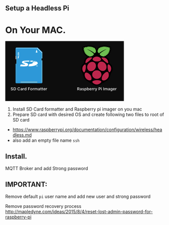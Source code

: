 ## Setup a Headless Pi 
# On Your MAC. 
![sd formatter](images/headlessPi.png)

1. Install SD Card formatter and Raspberry pi imager on you mac
2. Prepare SD card with desired OS and create following two files to root of SD card

- https://www.raspberrypi.org/documentation/configuration/wireless/headless.md
- also add an empty file name `ssh`

## Install. 
MQTT Broker and add Strong password

## IMPORTANT:  
Remove default `pi` user name and add new user and strong password

Remove password recovery process
http://mapledyne.com/ideas/2015/8/4/reset-lost-admin-password-for-raspberry-pi



